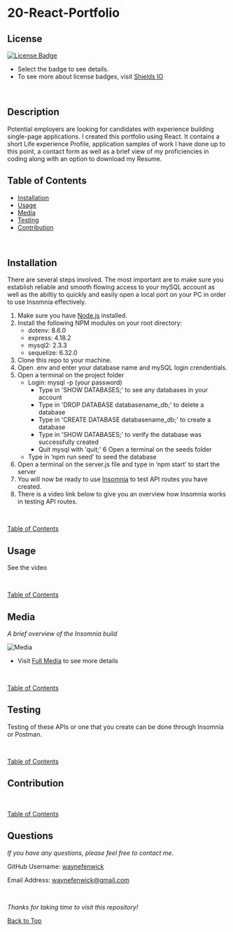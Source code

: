 # 20-React-Portfolio

## License
[![License Badge](https://img.shields.io/badge/license-mit-green?style=plastic)](https://choosealicense.com/licenses/mit/)&nbsp;

* Select the badge to see details.
* To see more about license badges, visit [Shields IO](https://shields.io/category/license)

&nbsp;

## Description
Potential employers are looking for candidates with experience building single-page applications. I created this portfolio using React. It contains a short Life experience Profile, application samples of work I have done up to this point, a contact form as well as a brief view of my proficiencies in coding along with an option to download my Resume.
&nbsp;

## Table of Contents

 * [Installation](#installation)
 * [Usage](#usage)
 * [Media](#media)
 * [Testing](#testing)
 * [Contribution](#contribution)
 

&nbsp;

## Installation

There are several steps involved. The most important are to make sure you establish reliable and smooth flowing access to your mySQL account as well as the abiltiy to quickly and easily open a local port on your PC in order to use Insomnia effectively.

1. Make sure you have [Node.js](https://nodejs.org/en) installed.
2. Install the following NPM modules on your root directory:
     * dotenv: 8.6.0
     * express: 4.18.2
     * mysql2: 2.3.3
     * sequelize: 6.32.0
3. Clone this repo to your machine.
4. Open .env and enter your database name and mySQL login crendentials.
5. Open a terminal on the project folder
    * Login: mysql -p (your password)
        * Type in 'SHOW DATABASES;' to see any databases in your account
        * Type in 'DROP DATABASE databasename_db;' to delete a database
        * Type in 'CREATE DATABASE databasename_db;' to create a database
        * Type in 'SHOW DATABASES;' to verify the database was successfully created
        * Quit mysql with 'quit;'
6 Open a terminal on the seeds folder
    * Type in ’npm run seed’ to seed the database
7. Open a terminal on the server.js file and type in ’npm start’ to start the server
8. You will now be ready to use [Insomnia](https://insomnia.rest/download) to test API routes you have created.
9. There is a video link below to give you an overview how Insomnia works in testing API routes.


&nbsp;

[Table of Contents](#table-of-contents)



## Usage

See the video


&nbsp;

[Table of Contents](#table-of-contents)



## Media
_A brief overview of the Insomnia build_
&nbsp;


![Media](./media/media_screenshot.png)

* Visit [Full Media](https://drive.google.com/file/d/1DkHJtfiQkxQ5bsglmH0z2loxhrPzHSFu/view?usp=sharing) to see more details


&nbsp;

[Table of Contents](#table-of-contents)



## Testing

Testing of these APIs or one that you create can be done through Insomnia or Postman.

&nbsp;

[Table of Contents](#table-of-contents)



## Contribution


&nbsp;

[Table of Contents](#table-of-contents)



## Questions

_If you have any questions, please feel free to contact me._

GitHub Username: [waynefenwick](https://github.com/waynefenwick)

Email Address: <a href="mailto:waynefenwick@gmail.com">waynefenwick@gmail.com</a>

&nbsp;

_Thanks for taking time to visit this repository!_

[Back to Top](#)

